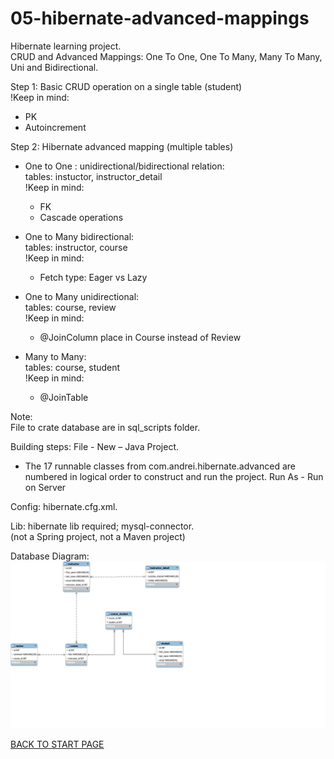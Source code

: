 # 05-hibernate-advanced-mappings
Hibernate learning project.  
CRUD and Advanced Mappings: One To One, One To Many,  Many To Many, Uni and Bidirectional.

Step 1: Basic CRUD operation on a single table (student)  
!Keep in mind:  
  - PK 
  - Autoincrement

Step 2: Hibernate advanced mapping (multiple tables)  
  - One to One : unidirectional/bidirectional relation:  
  tables: instuctor, instructor_detail  
  !Keep in mind:  
      - FK 
      - Cascade operations
  - One to Many	bidirectional:  
  tables: instructor, course  
  !Keep in mind:  
      - Fetch type: Eager vs Lazy 

  - One to Many  unidirectional:  
  tables: course, review  
  !Keep in mind:  
      - @JoinColumn place in Course instead of Review

  - Many to Many:  
  tables: course, student  
  !Keep in mind:  
      - @JoinTable


Note:  
File to crate database are in sql_scripts folder.  

Building steps: File - New – Java Project.  
  - The 17 runnable classes from com.andrei.hibernate.advanced are numbered in logical order to construct and run the project.
Run As - Run on Server

Config: hibernate.cfg.xml.  
  
Lib: hibernate lib required; mysql-connector.   
(not a Spring project, not a Maven project)


Database Diagram:  
![Database Diagram:](sql-scripts/create-hb-advances-mappings-db.png)  



[BACK TO START PAGE](https://github.com/FlorescuAndrei/Start.git) 

